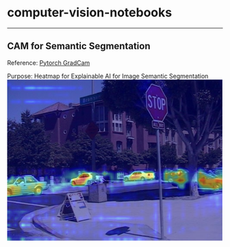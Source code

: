 # computer-vision-notebooks
***
## CAM for Semantic Segmentation
Reference: [Pytorch GradCam](https://jacobgil.github.io/pytorch-gradcam-book/Class%20Activation%20Maps%20for%20Semantic%20Segmentation.html) <br>

Purpose: Heatmap for Explainable AI for Image Semantic Segmentation <br>
![demo pic](https://github.com/Lukehsu1999/computer-vision-notebooks/blob/main/demo_img/heatmap_demo.png) 
